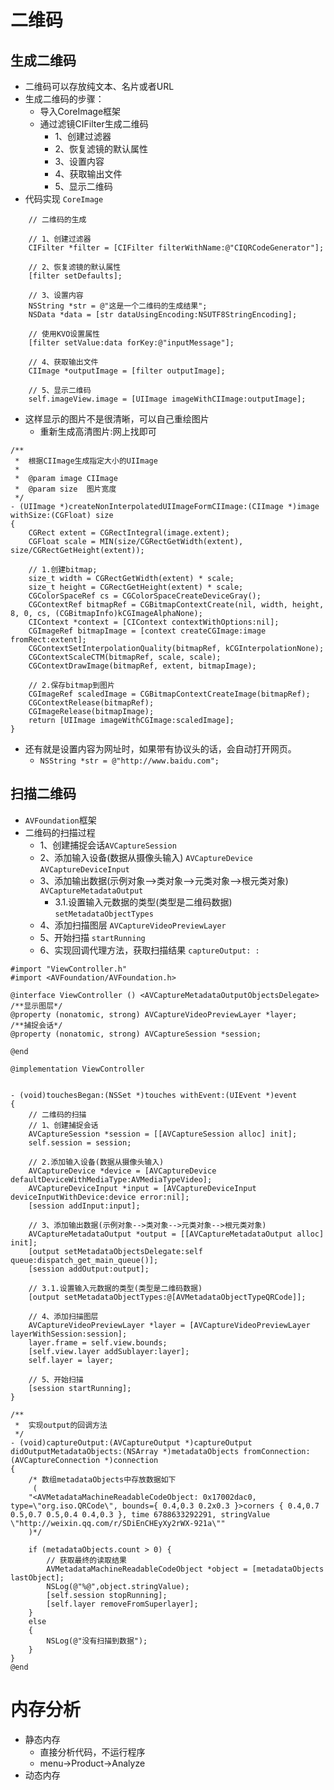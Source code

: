 # 二维码
## 生成二维码
- 二维码可以存放纯文本、名片或者URL
- 生成二维码的步骤：
    - 导入CoreImage框架
    - 通过滤镜CIFilter生成二维码
        - 1、创建过滤器
        - 2、恢复滤镜的默认属性
        - 3、设置内容
        - 4、获取输出文件
        - 5、显示二维码
- 代码实现 `CoreImage`

```objc
    // 二维码的生成

    // 1、创建过滤器
    CIFilter *filter = [CIFilter filterWithName:@"CIQRCodeGenerator"];

    // 2、恢复滤镜的默认属性
    [filter setDefaults];

    // 3、设置内容
    NSString *str = @"这是一个二维码的生成结果";
    NSData *data = [str dataUsingEncoding:NSUTF8StringEncoding];

    // 使用KVO设置属性
    [filter setValue:data forKey:@"inputMessage"];

    // 4、获取输出文件
    CIImage *outputImage = [filter outputImage];

    // 5、显示二维码
    self.imageView.image = [UIImage imageWithCIImage:outputImage];
```
- 这样显示的图片不是很清晰，可以自己重绘图片
    - 重新生成高清图片:网上找即可

```objc
/**
 *  根据CIImage生成指定大小的UIImage
 *
 *  @param image CIImage
 *  @param size  图片宽度
 */
- (UIImage *)createNonInterpolatedUIImageFormCIImage:(CIImage *)image withSize:(CGFloat) size
{
    CGRect extent = CGRectIntegral(image.extent);
    CGFloat scale = MIN(size/CGRectGetWidth(extent), size/CGRectGetHeight(extent));

    // 1.创建bitmap;
    size_t width = CGRectGetWidth(extent) * scale;
    size_t height = CGRectGetHeight(extent) * scale;
    CGColorSpaceRef cs = CGColorSpaceCreateDeviceGray();
    CGContextRef bitmapRef = CGBitmapContextCreate(nil, width, height, 8, 0, cs, (CGBitmapInfo)kCGImageAlphaNone);
    CIContext *context = [CIContext contextWithOptions:nil];
    CGImageRef bitmapImage = [context createCGImage:image fromRect:extent];
    CGContextSetInterpolationQuality(bitmapRef, kCGInterpolationNone);
    CGContextScaleCTM(bitmapRef, scale, scale);
    CGContextDrawImage(bitmapRef, extent, bitmapImage);

    // 2.保存bitmap到图片
    CGImageRef scaledImage = CGBitmapContextCreateImage(bitmapRef);
    CGContextRelease(bitmapRef);
    CGImageRelease(bitmapImage);
    return [UIImage imageWithCGImage:scaledImage];
}
```
- 还有就是设置内容为网址时，如果带有协议头的话，会自动打开网页。
    - `NSString *str = @"http://www.baidu.com";`

## 扫描二维码
- `AVFoundation`框架
-  二维码的扫描过程
    - 1、创建捕捉会话`AVCaptureSession`
    - 2、添加输入设备(数据从摄像头输入) `AVCaptureDevice` `AVCaptureDeviceInput`
    - 3、添加输出数据(示例对象-->类对象-->元类对象-->根元类对象) `AVCaptureMetadataOutput`
        - 3.1.设置输入元数据的类型(类型是二维码数据) `setMetadataObjectTypes`
    - 4、添加扫描图层 `AVCaptureVideoPreviewLayer`
    - 5、开始扫描 `startRunning`
    - 6、实现回调代理方法，获取扫描结果 `captureOutput: :`

```objc
#import "ViewController.h"
#import <AVFoundation/AVFoundation.h>

@interface ViewController () <AVCaptureMetadataOutputObjectsDelegate>
/**显示图层*/
@property (nonatomic, strong) AVCaptureVideoPreviewLayer *layer;
/**捕捉会话*/
@property (nonatomic, strong) AVCaptureSession *session;

@end

@implementation ViewController


- (void)touchesBegan:(NSSet *)touches withEvent:(UIEvent *)event
{
    // 二维码的扫描
    // 1、创建捕捉会话
    AVCaptureSession *session = [[AVCaptureSession alloc] init];
    self.session = session;

    // 2.添加输入设备(数据从摄像头输入)
    AVCaptureDevice *device = [AVCaptureDevice defaultDeviceWithMediaType:AVMediaTypeVideo];
    AVCaptureDeviceInput *input = [AVCaptureDeviceInput deviceInputWithDevice:device error:nil];
    [session addInput:input];

    // 3、添加输出数据(示例对象-->类对象-->元类对象-->根元类对象)
    AVCaptureMetadataOutput *output = [[AVCaptureMetadataOutput alloc] init];
    [output setMetadataObjectsDelegate:self queue:dispatch_get_main_queue()];
    [session addOutput:output];

    // 3.1.设置输入元数据的类型(类型是二维码数据)
    [output setMetadataObjectTypes:@[AVMetadataObjectTypeQRCode]];

    // 4、添加扫描图层
    AVCaptureVideoPreviewLayer *layer = [AVCaptureVideoPreviewLayer layerWithSession:session];
    layer.frame = self.view.bounds;
    [self.view.layer addSublayer:layer];
    self.layer = layer;

    // 5、开始扫描
    [session startRunning];
}

/**
 *	实现output的回调方法
 */
- (void)captureOutput:(AVCaptureOutput *)captureOutput didOutputMetadataObjects:(NSArray *)metadataObjects fromConnection:(AVCaptureConnection *)connection
{
    /* 数组metadataObjects中存放数据如下
     (
    "<AVMetadataMachineReadableCodeObject: 0x17002dac0, type=\"org.iso.QRCode\", bounds={ 0.4,0.3 0.2x0.3 }>corners { 0.4,0.7 0.5,0.7 0.5,0.4 0.4,0.3 }, time 6788633292291, stringValue \"http://weixin.qq.com/r/SDiEnCHEyXy2rWX-921a\""
    )*/

    if (metadataObjects.count > 0) {
        // 获取最终的读取结果
        AVMetadataMachineReadableCodeObject *object = [metadataObjects lastObject];
        NSLog(@"%@",object.stringValue);
        [self.session stopRunning];
        [self.layer removeFromSuperlayer];
    }
    else
    {
        NSLog(@"没有扫描到数据");
    }
}
@end
```

# 内存分析
- 静态内存
	- 直接分析代码，不运行程序
	- menu->Product->Analyze
- 动态内存


